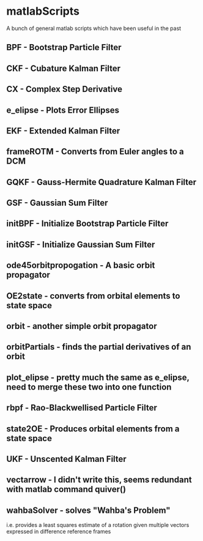 # matlabScripts
A bunch of general matlab scripts which have been useful in the past

BPF - Bootstrap Particle Filter
---

CKF - Cubature Kalman Filter
---

CX - Complex Step Derivative
---

e_elipse - Plots Error Ellipses
---

EKF - Extended Kalman Filter
---

frameROTM - Converts from Euler angles to a DCM
---

GQKF - Gauss-Hermite Quadrature Kalman Filter
---

GSF - Gaussian Sum Filter
---

initBPF - Initialize Bootstrap Particle Filter
---

initGSF - Initialize Gaussian Sum Filter
---

ode45orbitpropogation - A basic orbit propagator
---

OE2state - converts from orbital elements to state space
---

orbit - another simple orbit propagator
---

orbitPartials - finds the partial derivatives of an orbit
---

plot_elipse - pretty much the same as e_elipse, need to merge these two into one function
---

rbpf - Rao-Blackwellised Particle Filter
---

state2OE - Produces orbital elements from a state space
---

UKF - Unscented Kalman Filter
---

vectarrow - I didn't write this, seems redundant with matlab command quiver()
---

wahbaSolver - solves "Wahba's Problem"
---
i.e. provides a least squares estimate of a rotation given multiple vectors expressed in difference reference frames
